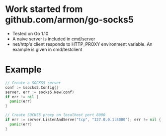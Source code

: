 
# Work started from github.com/armon/go-socks5

- Tested on Go 1.10
- A naive server is included in cmd/server
- net/http's client responds to HTTP_PROXY environment variable.  An example is given in cmd/testclient

# Example
```go
// Create a SOCKS5 server
conf := &socks5.Config{}
server, err := socks5.New(conf)
if err != nil {
  panic(err)
}

// Create SOCKS5 proxy on localhost port 8000
if err := server.ListenAndServe("tcp", "127.0.0.1:8000"); err != nil {
  panic(err)
}
```